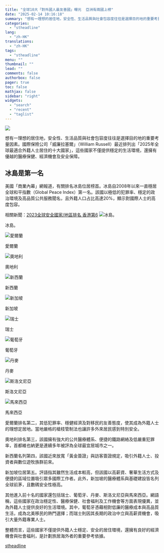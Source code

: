 ```yaml
---
title: "全球10大「對外國人最友善國」曝光  亞洲有兩國上榜"
date: "2025-02-14 10:16:18"
summary: "想有一理想的居住地，安全性、生活品質與社會包容度往往是選擇目的地的重要考量因素..."
categories:
  - "stheadline"
lang:
  - "zh-HK"
translations:
  - "zh-HK"
tags:
  - "stheadline"
menu: ""
thumbnail: ""
lead: ""
comments: false
authorbox: false
pager: true
toc: false
mathjax: false
sidebar: "right"
widgets:
  - "search"
  - "recent"
  - "taglist"
---
```


![](https://image.stheadline.com/f/680p0/0x0/100/none/81b5017d05697498f96ccdb57ccd3068/stheadline/inewsmedia/20250214/_2025021410085834323.jpg)






想有一理想的居住地，安全性、生活品質與社會包容度往往是選擇目的地的重要考量因素。國際保險公司「威廉拉塞爾」（William Russell）最近排列出「2025年全球最適合外籍人士居住的十大國家」，這些國家不僅提供穩定的生活環境，還擁有優越的醫療保健、經濟機會及安全保障。

冰島是第一名
------

美國「商業內幕」網報道，有關排名冰島位居榜首。冰島自2008年以來一直穩居全球和平指數（Global Peace Index）第一名。該國以極低的犯罪率、穩定的政治環境及高品質公共服務聞名，且外籍人口占比高達20%，顯示對國際人士的高度包容。

相關新聞：[2023全球安全國家/地區排名 香港第6](https://www.stheadline.com/realtime-world/3188874/2023%E5%85%A8%E7%90%83%E5%AE%89%E5%85%A8%E5%9C%8B%E5%AE%B6%E5%9C%B0%E5%8D%80%E6%8E%92%E5%90%8D-%E9%A6%99%E6%B8%AF%E7%AC%AC6)
 ![冰島。](https://image.hkhl.hk/f/1024p0/0x0/100/none/3d5e81e14469131e024e0bf5c380c3dc/2025-02/0214001.jpg)


冰島。



 ![愛爾蘭](https://image.hkhl.hk/f/1024p0/0x0/100/none/dfd668086d006ff39b15d571586dee62/2025-02/0214002.jpg)


愛爾蘭



 ![奧地利](https://image.hkhl.hk/f/1024p0/0x0/100/none/89b431f5af9e8aad7567a02ec61ff1e4/2025-02/0214003.jpg)


奧地利



 ![新西蘭](https://image.hkhl.hk/f/1024p0/0x0/100/none/931fa71f9adf6d58232cd1ea2648e8ee/2025-02/0214005.jpg)


新西蘭



 ![新加坡](https://image.hkhl.hk/f/1024p0/0x0/100/none/f2f9b17afa102e1509bf4cb292f63d02/2025-02/0214006.jpg)


新加坡



 ![瑞士](https://image.hkhl.hk/f/1024p0/0x0/100/none/65276236164bd904c526a72103de8472/2025-02/0214007.jpg)


瑞士



 ![葡萄牙](https://image.hkhl.hk/f/1024p0/0x0/100/none/32853d938b716eb463bc6e3a119329be/2025-02/0214008.jpg)


葡萄牙



 ![丹麥](https://image.hkhl.hk/f/1024p0/0x0/100/none/6864905f0260eb7aaa4b41f3e3f5f088/2025-02/0214009.jpg)


丹麥



 ![斯洛文尼亞](https://image.hkhl.hk/f/1024p0/0x0/100/none/720430e81ad0c865a99db5d152c7de59/2025-02/0214010.jpg)


斯洛文尼亞



 ![馬來西亞](https://image.hkhl.hk/f/1024p0/0x0/100/none/1027a4764cb8b8c18db28d48010338a5/2025-02/0214011.jpg)


馬來西亞




愛爾蘭排名第二，其低犯罪率、穩健經濟及對移民的友善態度，使其成為外籍人士的理想定居地。當地嚴格的槍枝管制法也讓許多外來居民感到特別安全。

奧地利排名第三，該國擁有強大的公共醫療體系、便捷的鐵路網絡及低嚴重犯罪率，首都維也納更是連續多年被評為全球最宜居城市之一。

新西蘭名列第四，該國近來放寬「黃金簽證」與訪客簽證規定，吸引外籍人士、投資者與數位遊牧族群前來。

新加坡位居第五。評語指其雖然生活成本較高，但該國以高薪資、奢華生活方式及便捷的區域位置吸引眾多國際工作者。此外，新加坡的醫療體系與基礎建設皆名列全球前茅，且數碼安全性極高。

其他進入前十名的國家還包括瑞士、葡萄牙、丹麥、斯洛文尼亞與馬來西亞。網語稱，這些國家在政治穩定性、醫療保健、社會福利及工作機會等方面表現優異，並為外籍人士提供良好的生活環境。其中，葡萄牙憑藉相對低廉的醫療成本與高品質生活，成為北美移民的熱門選擇；而瑞士則因其長期的政治中立與高薪資機會，吸引大量外籍專業人士。

整體而言，這些國家不僅提供外籍人士穩定、安全的居住環境，還擁有良好的經濟機會與社會福利，是計劃旅居海外者的重要參考依據。

[stheadline](https://std.stheadline.com/realtime/article/2052705/即時-國際-全球10大-對外國人最友善國-曝光-亞洲有兩國上榜)
